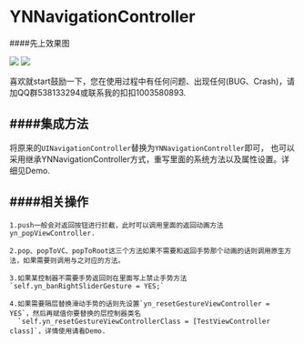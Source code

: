 # YNNavigationController

####先上效果图

![](https://github.com/yongyuandouneng/YNNavigationController/blob/master/GifAndImage/YNNavigationControllerSlider.gif)
![](https://github.com/yongyuandouneng/YNNavigationController/blob/master/GifAndImage/YNNavigationControllerScaleGif.gif)

喜欢就start鼓励一下，您在使用过程中有任何问题、出现任何(BUG、Crash)，请加QQ群538133294或联系我的扣扣1003580893.

####集成方法
----

将原来的`UINavigationController`替换为`YNNavigationController`即可，
也可以采用继承YNNavigationController方式，重写里面的系统方法以及属性设置。详细见Demo.

####相关操作
----

    1.push一般会对返回按钮进行拦截，此时可以调用里面的返回动画方法yn_popViewController.
    
    2.pop、popToVC、popToRoot这三个方法如果不需要和返回手势那个动画的话则调用原生方法，如果需要则调用与之对应的方法。
    
    3.如果某控制器不需要手势返回则在里面写上禁止手势方法`self.yn_banRightSliderGesture = YES;`
    
    4.如果需要隔层替换滑动手势的话则先设置`yn_resetGestureViewController = YES`，然后再赋值你要替换的层控制器类名
      `self.yn_resetGestureViewControllerClass = [TestViewController class]`，详情使用请看Demo.
    
